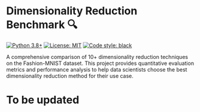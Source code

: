# Dimensionality Reduction Benchmark 🔍

[![Python 3.8+](https://img.shields.io/badge/python-3.8+-blue.svg)](https://www.python.org/downloads/)
[![License: MIT](https://img.shields.io/badge/License-MIT-yellow.svg)](https://opensource.org/licenses/MIT)
[![Code style: black](https://img.shields.io/badge/code%20style-black-000000.svg)](https://github.com/psf/black)

A comprehensive comparison of 10+ dimensionality reduction techniques on the Fashion-MNIST dataset. This project provides quantitative evaluation metrics and performance analysis to help data scientists choose the best dimensionality reduction method for their use case.

# To be updated


